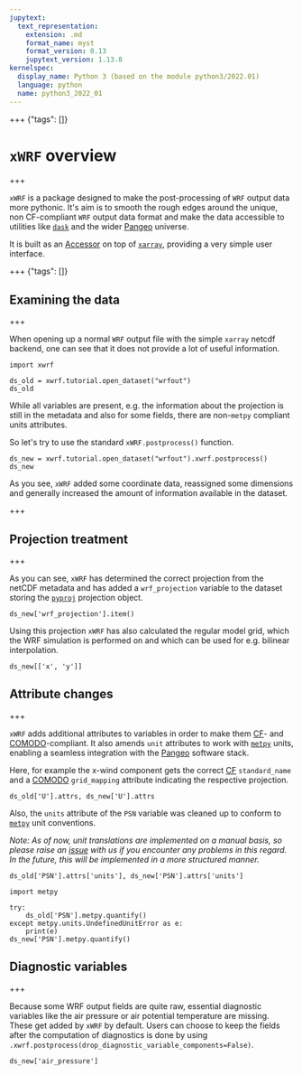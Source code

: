 ```yaml
---
jupytext:
  text_representation:
    extension: .md
    format_name: myst
    format_version: 0.13
    jupytext_version: 1.13.8
kernelspec:
  display_name: Python 3 (based on the module python3/2022.01)
  language: python
  name: python3_2022_01
---
```


+++ {"tags": []}

# `xWRF` overview

+++

`xWRF` is a package designed to make the post-processing of `WRF` output data more pythonic. It's aim is to smooth the rough edges around the unique, non CF-compliant `WRF` output data format and make the data accessible to utilities like [`dask`](https://dask.org/) and the wider [Pangeo](https://pangeo.io/) universe.

It is built as an [Accessor](https://xarray.pydata.org/en/stable/internals/extending-xarray.html) on top of [`xarray`](https://xarray.pydata.org/en/stable/index.html), providing a very simple user interface.

+++ {"tags": []}

## Examining the data

+++

When opening up a normal `WRF` output file with the simple `xarray` netcdf backend, one can see that it does not provide a lot of useful information.

```{code-cell} ipython3
import xwrf

ds_old = xwrf.tutorial.open_dataset("wrfout")
ds_old
```

While all variables are present, e.g. the information about the projection is still in the metadata and also for some fields, there are non-`metpy` compliant units attributes.

So let's try to use the standard `xWRF.postprocess()` function.

```{code-cell} ipython3
ds_new = xwrf.tutorial.open_dataset("wrfout").xwrf.postprocess()
ds_new
```

As you see, `xWRF` added some coordinate data, reassigned some dimensions and generally increased the amount of information available in the dataset.

+++

## Projection treatment

+++

As you can see, `xWRF` has determined the correct projection from the netCDF metadata and has added a `wrf_projection` variable to the dataset storing the [`pyproj`](https://pyproj4.github.io/pyproj/stable/) projection object.

```{code-cell} ipython3
ds_new['wrf_projection'].item()
```

Using this projection `xWRF` has also calculated the regular model grid, which the WRF simulation is performed on and which can be used for e.g. bilinear interpolation.

```{code-cell} ipython3
ds_new[['x', 'y']]
```

## Attribute changes

+++

`xWRF` adds additional attributes to variables in order to make them [CF](https://cfconventions.org/)- and [COMODO](https://web.archive.org/web/20160417032300/http://pycomodo.forge.imag.fr/norm.html)-compliant. It also amends `unit` attributes to work with [`metpy`](https://unidata.github.io/MetPy/latest/index.html) units, enabling a seamless integration with the [Pangeo](https://pangeo.io/) software stack.

Here, for example the x-wind component gets the correct [CF](https://cfconventions.org/) `standard_name` and a [COMODO](https://web.archive.org/web/20160417032300/http://pycomodo.forge.imag.fr/norm.html) `grid_mapping` attribute indicating the respective projection.

```{code-cell} ipython3
ds_old['U'].attrs, ds_new['U'].attrs
```

Also, the `units` attribute of the `PSN` variable was cleaned up to conform to [`metpy`](https://unidata.github.io/MetPy/latest/index.html) unit conventions.

_Note: As of now, unit translations are implemented on a manual basis, so please raise an [issue](https://github.com/ncar-xdev/xwrf/issues/new?assignees=&labels=bug%2Ctriage&template=bugreport.yml&title=%5BBug%5D%3A+) with us if you encounter any problems in this regard. In the future, this will be implemented in a more structured manner._

```{code-cell} ipython3
ds_old['PSN'].attrs['units'], ds_new['PSN'].attrs['units']
```

```{code-cell} ipython3
import metpy

try:
    ds_old['PSN'].metpy.quantify()
except metpy.units.UndefinedUnitError as e:
    print(e)
ds_new['PSN'].metpy.quantify()
```

## Diagnostic variables

+++

Because some WRF output fields are quite raw, essential diagnostic variables like the air pressure or air potential temperature are missing. These get added by `xWRF` by default. Users can choose to keep the fields after the computation of diagnostics is done by using `.xwrf.postprocess(drop_diagnostic_variable_components=False)`.

```{code-cell} ipython3
ds_new['air_pressure']
```
